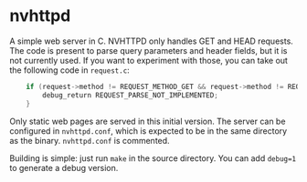 # nvhttpd

A simple web server in C. NVHTTPD only handles GET and HEAD requests. The code is present to parse query parameters and header
fields, but it is not currently used. If you want to experiment with those, you can take out the following code in `request.c`:

```c
    if (request->method != REQUEST_METHOD_GET && request->method != REQUEST_METHOD_HEAD) {
        debug_return REQUEST_PARSE_NOT_IMPLEMENTED;
    }
```

Only static web pages are served in this initial version. The server can be configured in ```nvhttpd.conf```, which is
expected to be in the same directory as the binary. ```nvhttpd.conf``` is commented.

Building is simple: just run ```make``` in the source directory. You can add ```debug=1``` to generate a debug version.
